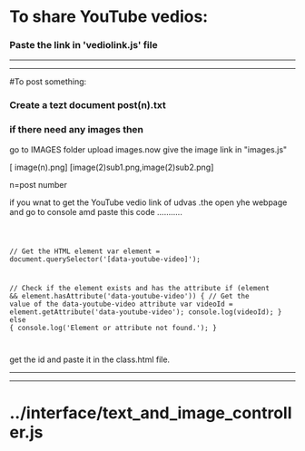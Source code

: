 # To share YouTube vedios:
### Paste the link in 'vediolink.js' file
-------------
-------------
#To post something:
### Create a tezt document post(n).txt
### if there need any images then 
 go to IMAGES folder upload images.now give the image link in "images.js"
 
[ image(n).png]
[image(2)sub1.png,image(2)sub2.png]



 n=post number 




if you wnat to get the YouTube vedio link of udvas .the  open yhe webpage and go to console amd paste this code ...........


<code>
 
// Get the HTML element
var element = document.querySelector('[data-youtube-video]');

// Check if the element exists and has the attribute
if (element && element.hasAttribute('data-youtube-video')) {
    // Get the value of the data-youtube-video attribute
    var videoId = element.getAttribute('data-youtube-video');
    console.log(videoId);
} else {
    console.log('Element or attribute not found.');
}


</code>


get the id and paste it in the class.html file.


------------------
-------------------


# ../interface/text_and_image_controller.js

